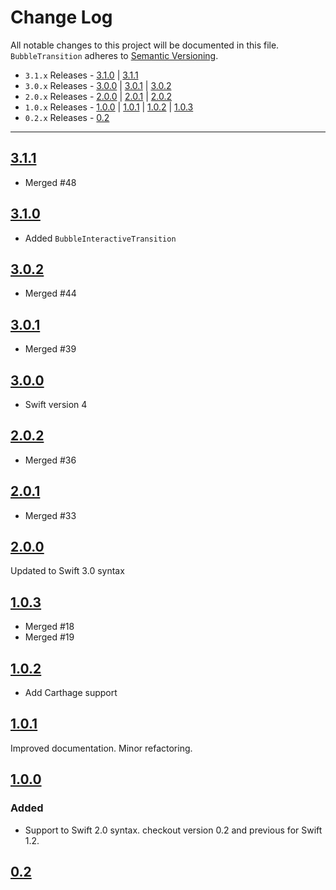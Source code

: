# Change Log
All notable changes to this project will be documented in this file.
`BubbleTransition` adheres to [Semantic Versioning](http://semver.org/).

- `3.1.x` Releases - [3.1.0](#310) | [3.1.1](#311)  
- `3.0.x` Releases - [3.0.0](#300) | [3.0.1](#301) | [3.0.2](#302)  
- `2.0.x` Releases - [2.0.0](#200) | [2.0.1](#201) | [2.0.2](#202)  
- `1.0.x` Releases - [1.0.0](#100) | [1.0.1](#101) | [1.0.2](#102) | [1.0.3](#103)   
- `0.2.x` Releases - [0.2](#02)

---

## [3.1.1](https://github.com/andreamazz/BubbleTransition/releases/tag/3.1.1)

- Merged #48  

## [3.1.0](https://github.com/andreamazz/BubbleTransition/releases/tag/3.1.0)

- Added `BubbleInteractiveTransition`  

## [3.0.2](https://github.com/andreamazz/BubbleTransition/releases/tag/3.0.2)

- Merged #44

## [3.0.1](https://github.com/andreamazz/BubbleTransition/releases/tag/3.0.1)

- Merged #39

## [3.0.0](https://github.com/andreamazz/BubbleTransition/releases/tag/3.0.0)

- Swift version 4

## [2.0.2](https://github.com/andreamazz/BubbleTransition/releases/tag/2.0.2)

- Merged #36  

## [2.0.1](https://github.com/andreamazz/BubbleTransition/releases/tag/2.0.1)

- Merged #33  

## [2.0.0](https://github.com/andreamazz/BubbleTransition/releases/tag/2.0.0)

Updated to Swift 3.0 syntax

## [1.0.3](https://github.com/andreamazz/BubbleTransition/releases/tag/1.0.3)

- Merged #18  
- Merged #19

## [1.0.2](https://github.com/andreamazz/BubbleTransition/releases/tag/1.0.2)

- Add Carthage support

## [1.0.1](https://github.com/andreamazz/BubbleTransition/releases/tag/1.0.1)

Improved documentation. Minor refactoring.  

## [1.0.0](https://github.com/andreamazz/BubbleTransition/releases/tag/1.0.0)

### Added
- Support to Swift 2.0 syntax. checkout version 0.2 and previous for Swift 1.2.  

## [0.2](https://github.com/andreamazz/BubbleTransition/releases/tag/0.2)
